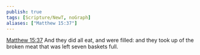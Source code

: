 ```yaml
---
publish: true
tags: [Scripture/NewT, noGraph]
aliases: ["Matthew 15:37"]
---
```

[Matthew 15:37](https://churchofjesuschrist.org/study/scriptures/nt/matt/15?lang=eng&id=p37#p37) And they did all eat, and were filled: and they took up of the broken meat that was left seven baskets full.
